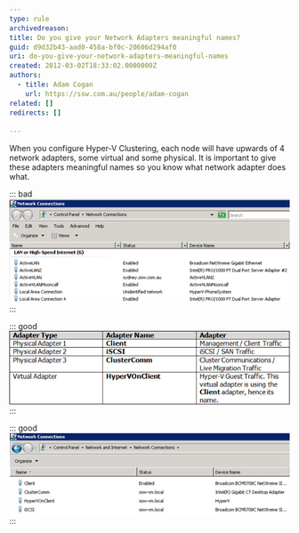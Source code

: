 ```yaml
---
type: rule
archivedreason: 
title: Do you give your Network Adapters meaningful names?
guid: d9d32b43-aad0-458a-bf0c-20606d294af0
uri: do-you-give-your-network-adapters-meaningful-names
created: 2012-03-02T18:33:02.0000000Z
authors: 
  - title: Adam Cogan
    url: https://ssw.com.au/people/adam-cogan
related: []
redirects: []

---
```


When you configure Hyper-V Clustering, each node will have upwards of 4 network adapters, some virtual and some physical. It is important to give these adapters meaningful names so you know what network adapter does what. 

<!--endintro-->

::: bad
![Figure: Bad Example - It makes it hard to know what network adapter does what if you don't have meaningful names](naming-bad.jpg)
:::

::: good
![Figure: Good example - As an example naming convention for network adapters on each node](naming-good.jpg)
:::

::: good
![Figure: Good Example - It is easy to tell which network adapter does what when they have meaningful names](naming-good2.jpg)
:::
